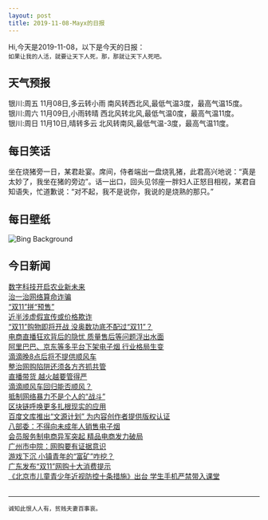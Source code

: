 ```yaml
---
layout: post
title: 2019-11-08-Mayx的日报
---
```


Hi,今天是2019-11-08，以下是今天的日报：<br><small>
如果让我的人活，就要让天下人死，那，那就让天下人死吧。</small><!--more-->
## 天气预报
银川:周五 11月08日,多云转小雨 南风转西北风,最低气温3度，最高气温15度。<br>银川:周六 11月09日,小雨转晴 西北风转北风,最低气温0度，最高气温11度。<br>银川:周日 11月10日,晴转多云 北风转南风,最低气温-3度，最高气温11度。
## 每日笑话
坐在烧猪旁一日，某君赴宴。席间，侍者端出一盘烧乳猪，此君高兴地说：“真是太妙了，我坐在猪的旁边”。话一出口，回头见邻座一胖妇人正怒目相视，某君自知语失，忙道歉说：“对不起，我不是说你，我说的是烧熟的那只。”
## 每日壁纸
![Bing Background](https://cn.bing.com/th?id=OHR.LouvreAutumn_EN-US7317365962_1920x1080.jpg&rf=LaDigue_1920x1080.jpg&pid=hp "Jardin des Tuileries in autumn, leading to the Louvre Museum in Paris, France (© Brian A. Jackson/Getty Images Plus)")
## 今日新闻

[数字科技开启农业新未来](http://it.people.com.cn/n1/2019/1108/c1009-31444463.html)   
[治一治网络算命诈骗](http://it.people.com.cn/n1/2019/1108/c1009-31444464.html)   
[“双11”拼“预售”](http://it.people.com.cn/n1/2019/1108/c1009-31444465.html)   
[近半涉虚假宣传或价格欺诈](http://it.people.com.cn/n1/2019/1108/c1009-31444507.html)   
[“双11”购物即将开战 没奥数功底不配过“双11”？](http://it.people.com.cn/n1/2019/1108/c1009-31444446.html)   
[电商直播狂欢背后的隐忧 质量售后等问题浮出水面](http://it.people.com.cn/n1/2019/1108/c1009-31444450.html)   
[阿里巴巴、京东等多平台下架电子烟 行业格局生变](http://it.people.com.cn/n1/2019/1108/c1009-31444455.html)   
[滴滴晚8点后将不提供顺风车](http://it.people.com.cn/n1/2019/1108/c1009-31444138.html)   
[整治网购陷阱还须各方齐抓共管](http://it.people.com.cn/n1/2019/1108/c1009-31444304.html)   
[直播带货 越火越要管得严](http://it.people.com.cn/n1/2019/1108/c1009-31444113.html)   
[滴滴顺风车回归能否顺风？](http://it.people.com.cn/n1/2019/1108/c1009-31444271.html)   
[抵制网络暴力不是个人的“战斗”](http://it.people.com.cn/n1/2019/1108/c1009-31444116.html)   
[区块链呼唤更多扎根现实的应用](http://it.people.com.cn/n1/2019/1108/c1009-31444119.html)   
[百度文库推出“文源计划” 为内容创作者提供版权认证](http://it.people.com.cn/n1/2019/1108/c1009-31444184.html)   
[八部委：不得向未成年人销售电子烟](http://it.people.com.cn/n1/2019/1108/c1009-31444077.html)   
[会员服务制电商异军突起 精品电商发力破局](http://it.people.com.cn/n1/2019/1108/c1009-31444153.html)   
[广州市中院：网购要有证据意识](http://it.people.com.cn/n1/2019/1108/c1009-31444334.html)   
[游戏下沉 小镇青年的“富矿”咋挖？](http://it.people.com.cn/n1/2019/1108/c1009-31444090.html)   
[广东发布“双11”网购十大消费提示](http://it.people.com.cn/n1/2019/1108/c1009-31444406.html)   
[《北京市儿童青少年近视防控十条措施》出台 学生手机严禁带入课堂](http://it.people.com.cn/n1/2019/1108/c1009-31444070.html)   
<br />

***

<small>诚知此恨人人有，贫贱夫妻百事哀。</small>
